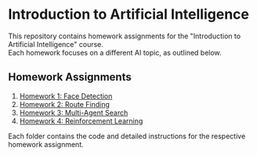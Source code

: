 # Introduction to Artificial Intelligence

This repository contains homework assignments for the "Introduction to Artificial Intelligence" course. <br> Each homework focuses on a different AI topic, as outlined below.

## Homework Assignments

1. [Homework 1: Face Detection](Homework1_FaceDetection/README.md)
2. [Homework 2: Route Finding](Homework2_RouteFinding/README.md)
3. [Homework 3: Multi-Agent Search](Homework3_MultiAgentSearch/README.md)
4. [Homework 4: Reinforcement Learning](Homework4_ReinforcementLearning/README.md)

Each folder contains the code and detailed instructions for the respective homework assignment.
